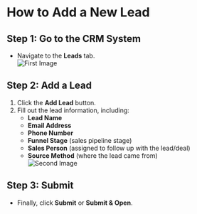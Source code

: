 # How to Add a New Lead  

## Step 1: Go to the CRM System  
- Navigate to the **Leads** tab.  
![First Image](https://drive.google.com/uc?export=view&id=1LL6N7lVGkPTGQYRL6RlOhoEf-HE5WjNi)
## Step 2: Add a Lead  
1. Click the **Add Lead** button.  
2. Fill out the lead information, including:  
   - **Lead Name**  
   - **Email Address**  
   - **Phone Number**  
   - **Funnel Stage** (sales pipeline stage)  
   - **Sales Person** (assigned to follow up with the lead/deal)  
   - **Source Method** (where the lead came from)  
![Second Image](https://drive.google.com/uc?export=view&id=1LL6N7VGKPTGQYRL6ROhoE-HF5jWNi)
## Step 3: Submit  
- Finally, click **Submit** or **Submit & Open**.  


